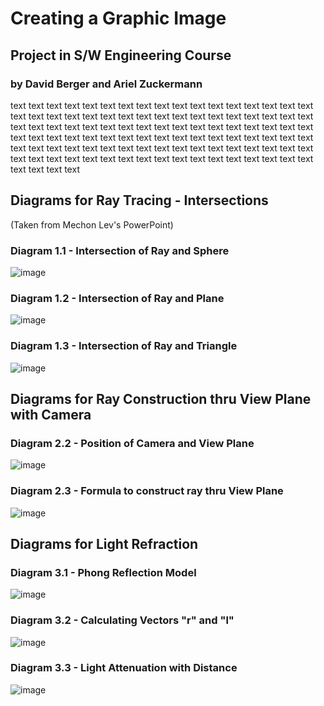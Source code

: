 # Creating a Graphic Image
## Project in S/W Engineering Course 
### by David Berger and Ariel Zuckermann


text  text text text text text text text text text text text text text text text text text text text text text text text text text text text text text text text text text text text text text text text text text text text text text text text text text text text text text text text text text text text text text text text text text text text text text text text text text text text text text text text text text text text text text text text text text text text text text text text text text text text text text text text text text 



## Diagrams for Ray Tracing - Intersections
(Taken from Mechon Lev's PowerPoint)
### Diagram 1.1 - Intersection of Ray and Sphere
![image](https://user-images.githubusercontent.com/91850832/159281281-15e89cb6-2558-4bf0-b36d-32e2ce15a943.png)
### Diagram 1.2 - Intersection of Ray and Plane
![image](https://user-images.githubusercontent.com/92029043/159908587-649c250d-e077-469c-8651-2dca974b884a.png)
### Diagram 1.3 - Intersection of Ray and Triangle
![image](https://user-images.githubusercontent.com/92029043/159909319-91e35666-a66d-4fbc-b211-f2284c34d83d.png)

## Diagrams for Ray Construction thru View Plane with Camera

### Diagram 2.2 - Position of Camera and View Plane
![image](https://user-images.githubusercontent.com/91850832/160981229-5ae04570-a83a-4751-8b3c-03cd47db47af.png)

### Diagram 2.3 - Formula to construct ray thru View Plane
![image](https://user-images.githubusercontent.com/91850832/160821202-5832f13e-146d-4e84-8cce-d9ba42a7c018.png)


## Diagrams for Light Refraction

### Diagram 3.1 - Phong Reflection Model
![image](https://user-images.githubusercontent.com/91850832/166256268-64c030f3-36e9-48fc-8a48-c7eedce55d44.png)

### Diagram 3.2 - Calculating Vectors "r" and "l" 
![image](https://user-images.githubusercontent.com/91850832/167423317-a165b981-50ca-43c8-8267-3378e2aa07ed.png)

### Diagram 3.3 - Light Attenuation with Distance
![image](https://user-images.githubusercontent.com/91850832/167838447-e3cdd10e-c49a-4215-a49e-eebf9b0ce4d2.png)



